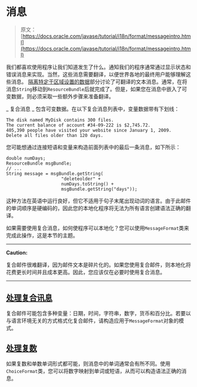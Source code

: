 # 消息

> 原文： [https://docs.oracle.com/javase/tutorial/i18n/format/messageintro.html](https://docs.oracle.com/javase/tutorial/i18n/format/messageintro.html)

我们都喜欢使用程序让我们知道发生了什么。通知我们的程序通常通过显示状态和错误消息来实现。当然，这些消息需要翻译，以便世界各地的最终用户能够理解这些消息。 [隔离特定于区域设置的数据](../resbundle/index.html)部分讨论了可翻译的文本消息。通常，在将消息`String`移动到`ResourceBundle`后就完成了。但是，如果您在消息中嵌入了可变数据，则必须采取一些额外步骤来准备翻译。

_ 复合消息 _ 包含可变数据。在以下复合消息列表中，变量数据带有下划线：

```
The disk named MyDisk contains 300 files.
The current balance of account #34-09-222 is $2,745.72.
405,390 people have visited your website since January 1, 2009.
Delete all files older than 120 days.

```

您可能想通过连接短语和变量来构造前面列表中的最后一条消息，如下所示：

```
double numDays;
ResourceBundle msgBundle;
// ...
String message = msgBundle.getString(
                     "deleteolder" +
                     numDays.toString() +
                     msgBundle.getString("days"));

```

这种方法在英语中运行良好，但它不适用于句子末尾出现动词的语言。由于此邮件的单词顺序是硬编码的，因此您的本地化程序将无法为所有语言创建语法正确的翻译。

如果需要使用复合消息，如何使程序可以本地化？您可以使用`MessageFormat`类来完成此操作，这是本节的主题。

* * *

**Caution:** 

复合邮件很难翻译，因为邮件文本是碎片化的。如果您使用复合邮件，则本地化将花费更长时间并且成本更高。因此，您应该仅在必要时使用复合消息。

* * *

## [处理复合讯息](messageFormat.html)

复合邮件可能包含多种变量：日期，时间，字符串，数字，货币和百分比。若要以与语言环境无关的方式格式化复合邮件，请构造应用于`MessageFormat`对象的模式。

## [处理复数](choiceFormat.html)

如果复数和单数单词形式都可能，则消息中的单词通常会有所不同。使用`ChoiceFormat`类，您可以将数字映射到单词或短语，从而可以构造语法正确的消息。